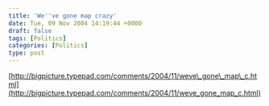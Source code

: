 ```yaml
---
title: 'We''ve gone map crazy'
date: Tue, 09 Nov 2004 14:19:44 +0000
draft: false
tags: [Politics]
categories: [Politics]
type: post
---
```


[http://bigpicture.typepad.com/comments/2004/11/weve\_gone\_map\_c.html](http://bigpicture.typepad.com/comments/2004/11/weve_gone_map_c.html)